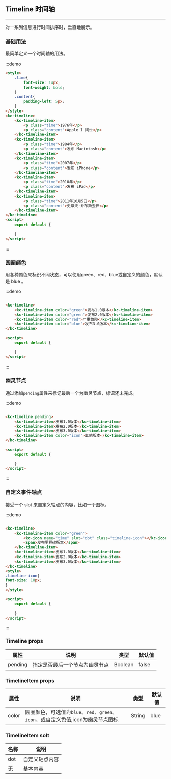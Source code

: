 ## Timeline 时间轴
-------------------

对一系列信息进行时间排序时，垂直地展示。

### 基础用法

最简单定义一个时间轴的用法。

:::demo
```html
<style>
    .time{
        font-size: 14px;
        font-weight: bold;
    }
    .content{
        padding-left: 5px;
    }
</style>
<kc-timeline>
	<kc-timeline-item>
		<p class="time">1976年</p>
		<p class="content">Apple I 问世</p>
	</kc-timeline-item>
	<kc-timeline-item>
		<p class="time">1984年</p>
		<p class="content">发布 Macintosh</p>
	</kc-timeline-item>
	<kc-timeline-item>
		<p class="time">2007年</p>
		<p class="content">发布 iPhone</p>
	</kc-timeline-item>
	<kc-timeline-item>
		<p class="time">2010年</p>
		<p class="content">发布 iPad</p>
	</kc-timeline-item>
	<kc-timeline-item>
		<p class="time">2011年10月5日</p>
		<p class="content">史蒂夫·乔布斯去世</p>
	</kc-timeline-item>
</kc-timeline>
<script>
    export default {
        
    }
</script>

```
:::

### 圆圈颜色

用各种颜色来标识不同状态，可以使用green、red、blue或自定义的颜色，默认是 blue 。

:::demo
```html

<kc-timeline>
	<kc-timeline-item color="green">发布1.0版本</kc-timeline-item>
	<kc-timeline-item color="green">发布2.0版本</kc-timeline-item>
	<kc-timeline-item color="red">严重故障</kc-timeline-item>
	<kc-timeline-item color="blue">发布3.0版本</kc-timeline-item>
</kc-timeline>

<script>
    export default {
        
    }
</script>

```
:::

### 幽灵节点

通过添加`pending`属性来标记最后一个为幽灵节点，标识还未完成。

:::demo
```html

<kc-timeline pending>
	<kc-timeline-item>发布1.0版本</kc-timeline-item>
	<kc-timeline-item>发布2.0版本</kc-timeline-item>
	<kc-timeline-item>发布3.0版本</kc-timeline-item>
	<kc-timeline-item color="icon">其他版本</kc-timeline-item>
</kc-timeline>

<script>
    export default {
        
    }
</script>


```
:::

### 自定义事件轴点

接受一个 slot 来自定义轴点的内容，比如一个图标。

:::demo
```html

<kc-timeline>
	<kc-timeline-item color="green">
		<kc-icon name="time" slot="dot" class="timeline-icon"></kc-icon>
		<span>发布里程碑版本</span>
	</kc-timeline-item>
	<kc-timeline-item>发布1.0版本</kc-timeline-item>
	<kc-timeline-item>发布2.0版本</kc-timeline-item>
	<kc-timeline-item>发布3.0版本</kc-timeline-item>
</kc-timeline>
<style>
.timeline-icon{
font-size: 18px;
}
</style>

<script>
    export default {
        
    }
</script>

```
:::

### Timeline props

| 属性         | 说明            | 类型            | 默认值   |
|-------------  |---------------- |---------------|-------- |
| pending   | 指定是否最后一个节点为幽灵节点   | Boolean    | false |

### TimelineItem props

| 属性         | 说明            | 类型            | 默认值   |
|-------------  |---------------- |---------------|-------- |
| color   | 圆圈颜色，可选值为`blue`、`red`、`green`、`icon`，或自定义色值,icon为幽灵节点图标   | String    | blue |

### TimelineItem solt

| 名称         | 说明           
|-------------  |----------------
| dot   | 自定义轴点内容
| 无  | 基本内容
